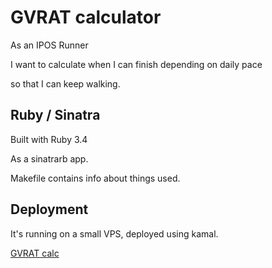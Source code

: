 # GVRAT calculator

As an IPOS Runner

I want to calculate when I can finish depending on daily pace

so that I can keep walking.

## Ruby / Sinatra

Built with Ruby 3.4

As a sinatrarb app.

Makefile contains info about things used.

## Deployment

It's running on a small VPS,
deployed using kamal.

[GVRAT calc](https://gvrat.mccc.se)
